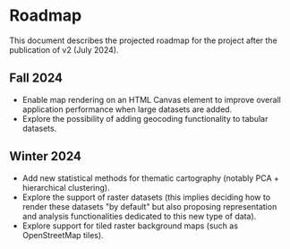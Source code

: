 # Roadmap

This document describes the projected roadmap for the project after the publication of v2 (July 2024).

## Fall 2024

- Enable map rendering on an HTML Canvas element to improve overall application performance when large datasets are added.
- Explore the possibility of adding geocoding functionality to tabular datasets.

## Winter 2024

- Add new statistical methods for thematic cartography (notably PCA + hierarchical clustering).
- Explore the support of raster datasets (this implies deciding how to render these datasets "by default" but also proposing representation and analysis functionalities dedicated to this new type of data).
- Explore support for tiled raster background maps (such as OpenStreetMap tiles).
